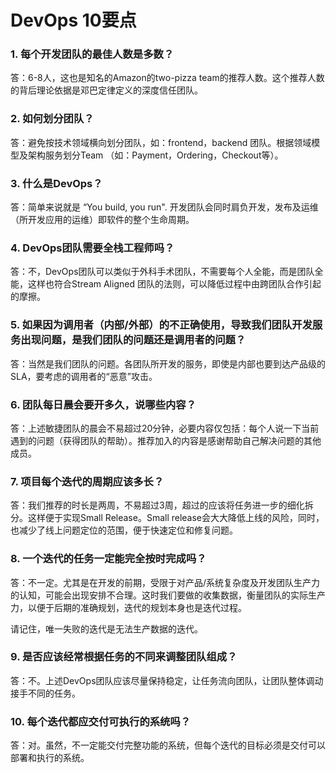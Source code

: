 # DevOps 10要点

### 1. 每个开发团队的最佳人数是多数？

答：6-8人，这也是知名的Amazon的two-pizza team的推荐人数。这个推荐人数的背后理论依据是邓巴定律定义的深度信任团队。

### 2. 如何划分团队？

答：避免按技术领域横向划分团队，如：frontend，backend 团队。根据领域模型及架构服务划分Team （如：Payment，Ordering，Checkout等）。

### 3. 什么是DevOps？

答：简单来说就是 “You build, you run". 开发团队会同时肩负开发，发布及运维（所开发应用的运维）即软件的整个生命周期。

### 4. DevOps团队需要全栈工程师吗？

答：不，DevOps团队可以类似于外科手术团队，不需要每个人全能，而是团队全能，这样也符合Stream Aligned 团队的法则，可以降低过程中由跨团队合作引起的摩擦。

### 5. 如果因为调用者（内部/外部）的不正确使用，导致我们团队开发服务出现问题，是我们团队的问题还是调用者的问题？

答：当然是我们团队的问题。各团队所开发的服务，即使是内部也要到达产品级的SLA，要考虑的调用者的“恶意”攻击。

### 6. 团队每日晨会要开多久，说哪些内容？

答：上述敏捷团队的晨会不易超过20分钟，必要内容仅包括：每个人说一下当前遇到的问题（获得团队的帮助）。推荐加入的内容是感谢帮助自己解决问题的其他成员。

### 7. 项目每个迭代的周期应该多长？

答：我们推荐的时长是两周，不易超过3周，超过的应该将任务进一步的细化拆分。这样便于实现Small Release。Small release会大大降低上线的风险，同时，也减少了线上问题定位的范围，便于快速定位和修复问题。

### 8. 一个迭代的任务一定能完全按时完成吗？

答：不一定。尤其是在开发的前期，受限于对产品/系统复杂度及开发团队生产力的认知，可能会出现安排不合理。这时我们要做的收集数据，衡量团队的实际生产力，以便于后期的准确规划，迭代的规划本身也是迭代过程。

请记住，唯一失败的迭代是无法生产数据的迭代。

### 9. 是否应该经常根据任务的不同来调整团队组成？

答：不。上述DevOps团队应该尽量保持稳定，让任务流向团队，让团队整体调动接手不同的任务。

### 10. 每个迭代都应交付可执行的系统吗？

答：对。虽然，不一定能交付完整功能的系统，但每个迭代的目标必须是交付可以部署和执行的系统。

